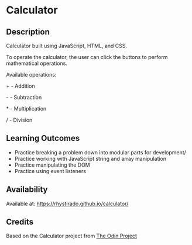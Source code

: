 # Calculator

## Description

Calculator built using JavaScript, HTML, and CSS.

To operate the calculator, the user can click the buttons to perform mathematical operations.

Available operations:

\+ - Addition

\- - Subtraction

\* - Multiplication

\/ - Division

## Learning Outcomes

- Practice breaking a problem down into modular parts for development/
- Practice working with JavaScript string and array manipulation
- Practice manipulating the DOM
- Practice using event listeners

## Availability

Available at: https://rhystirado.github.io/calculator/

## Credits

Based on the Calculator project from [The Odin Project](https://www.theodinproject.com/lessons/foundations-calculator)